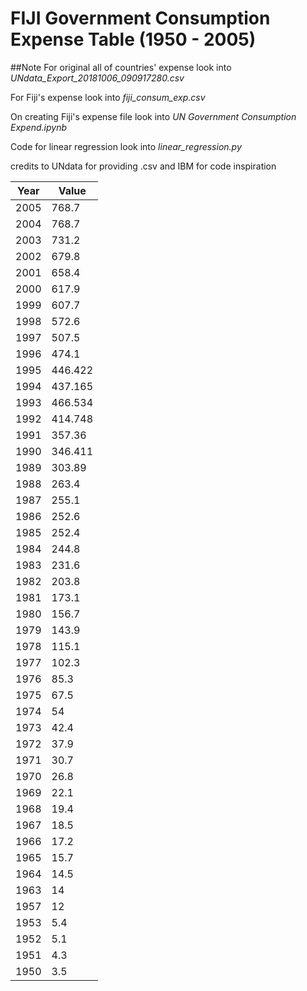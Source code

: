 # FIJI Government Consumption Expense Table (1950 - 2005)

##Note
For original all of countries' expense
look into *UNdata_Export_20181006_090917280.csv*

For Fiji's expense
look into *fiji_consum_exp.csv*

On creating Fiji's expense file
look into *UN Government Consumption Expend.ipynb*

Code for linear regression
look into *linear_regression.py*

credits to UNdata for providing .csv and IBM for code inspiration

Year | Value
------------ | -------------
2005	| 768.7
2004	| 768.7
2003	| 731.2
2002	| 679.8
2001	| 658.4
2000	| 617.9
1999	| 607.7
1998	| 572.6
1997	| 507.5
1996	| 474.1
1995	| 446.422
1994	| 437.165
1993	| 466.534
1992	| 414.748
1991	| 357.36
1990	| 346.411
1989	| 303.89
1988	| 263.4
1987	| 255.1
1986	| 252.6
1985	| 252.4
1984	| 244.8
1983	| 231.6
1982	| 203.8
1981	| 173.1
1980	| 156.7
1979	| 143.9
1978	| 115.1
1977	| 102.3
1976	| 85.3
1975	| 67.5
1974	| 54
1973	| 42.4
1972	| 37.9
1971	| 30.7
1970	| 26.8
1969	| 22.1
1968	| 19.4
1967	| 18.5
1966	| 17.2
1965	| 15.7
1964	| 14.5
1963	| 14
1957	| 12
1953	| 5.4
1952	| 5.1
1951	| 4.3
1950	| 3.5


